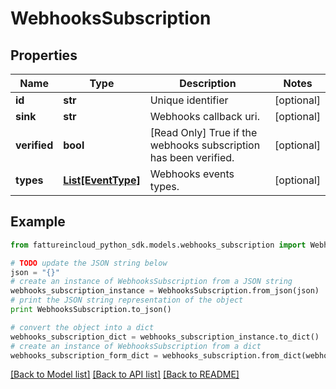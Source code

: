# WebhooksSubscription


## Properties
Name | Type | Description | Notes
------------ | ------------- | ------------- | -------------
**id** | **str** | Unique identifier | [optional] 
**sink** | **str** | Webhooks callback uri. | [optional] 
**verified** | **bool** | [Read Only] True if the webhooks subscription has been verified. | [optional] 
**types** | [**List[EventType]**](EventType.md) | Webhooks events types. | [optional] 

## Example

```python
from fattureincloud_python_sdk.models.webhooks_subscription import WebhooksSubscription

# TODO update the JSON string below
json = "{}"
# create an instance of WebhooksSubscription from a JSON string
webhooks_subscription_instance = WebhooksSubscription.from_json(json)
# print the JSON string representation of the object
print WebhooksSubscription.to_json()

# convert the object into a dict
webhooks_subscription_dict = webhooks_subscription_instance.to_dict()
# create an instance of WebhooksSubscription from a dict
webhooks_subscription_form_dict = webhooks_subscription.from_dict(webhooks_subscription_dict)
```
[[Back to Model list]](../README.md#documentation-for-models) [[Back to API list]](../README.md#documentation-for-api-endpoints) [[Back to README]](../README.md)


